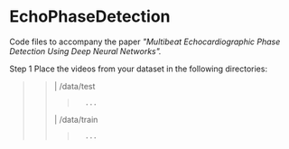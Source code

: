 # EchoPhaseDetection
Code files to accompany the paper *"Multibeat Echocardiographic Phase Detection Using Deep Neural Networks".*

Step 1
Place the videos from your dataset in the following directories:

> >	| /data/test
> > >		...
> >	| /data/train
> > >		...

